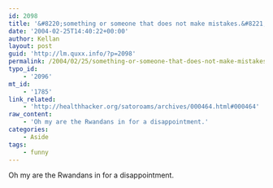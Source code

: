 ```yaml
---
id: 2098
title: '&#8220;something or someone that does not make mistakes.&#8221;'
date: '2004-02-25T14:40:22+00:00'
author: Kellan
layout: post
guid: 'http://lm.quxx.info/?p=2098'
permalink: /2004/02/25/something-or-someone-that-does-not-make-mistakes/
typo_id:
    - '2096'
mt_id:
    - '1785'
link_related:
    - 'http://healthhacker.org/satoroams/archives/000464.html#000464'
raw_content:
    - 'Oh my are the Rwandans in for a disappointment.'
categories:
    - Aside
tags:
    - funny
---
```


Oh my are the Rwandans in for a disappointment.